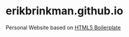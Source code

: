 erikbrinkman.github.io
======================

Personal Website based on [HTML5 Boilerplate](http://html5boilerplate.com)

